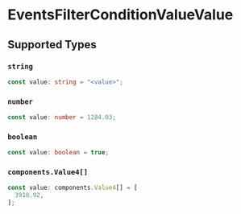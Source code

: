 # EventsFilterConditionValueValue


## Supported Types

### `string`

```typescript
const value: string = "<value>";
```

### `number`

```typescript
const value: number = 1284.03;
```

### `boolean`

```typescript
const value: boolean = true;
```

### `components.Value4[]`

```typescript
const value: components.Value4[] = [
  3918.92,
];
```

